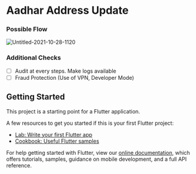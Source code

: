 # Aadhar Address Update

### Possible Flow
![Untitled-2021-10-28-1120](https://user-images.githubusercontent.com/53579386/139195526-5bc122f1-8457-497d-b648-3385e4ac9570.png)

### Additional Checks
- [ ] Audit at every steps. Make logs available
- [ ] Fraud Protection (Use of VPN, Developer Mode)
## Getting Started

This project is a starting point for a Flutter application.

A few resources to get you started if this is your first Flutter project:

- [Lab: Write your first Flutter app](https://flutter.dev/docs/get-started/codelab)
- [Cookbook: Useful Flutter samples](https://flutter.dev/docs/cookbook)

For help getting started with Flutter, view our
[online documentation](https://flutter.dev/docs), which offers tutorials,
samples, guidance on mobile development, and a full API reference.
